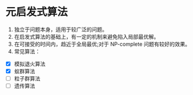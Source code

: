 # 元启发式算法
1. 独立于问题本身，适用于较广泛的问题。
2. 在启发式算法的基础上，有一定的机制来避免陷入局部最优解。
3. 在可接受的时间内，趋近于全局最优;对于 NP-complete 问题有较好的效果。
4. 常见算法：  
  * [x] 模拟退火算法
  * [x] 蚁群算法
  * [ ] 粒子群算法
  * [ ] 遗传算法 